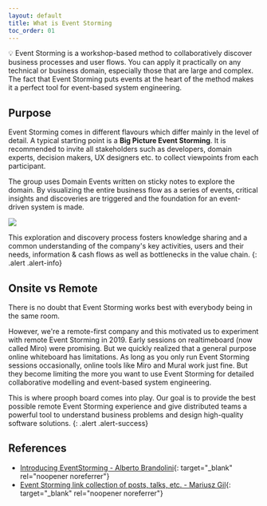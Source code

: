 ```yaml
---
layout: default
title: What is Event Storming
toc_order: 01
---
```


:bulb: Event Storming is a workshop-based method to collaboratively discover business processes and user flows.
You can apply it practically on any technical or business domain, especially those that are large and complex.
The fact that Event Storming puts events at the heart of the method makes it a perfect tool for event-based system engineering.

## Purpose

Event Storming comes in different flavours which differ mainly in the level of detail. A typical starting point is a
**Big Picture Event Storming**. It is recommended to invite all stakeholders such as developers, domain experts, decision makers,
UX designers etc. to collect viewpoints from each participant.

The group uses Domain Events written on sticky notes to explore the domain.
By visualizing the entire business flow as a series of events, critical insights and
discoveries are triggered and the foundation for an event-driven system is made.

<a href="{{site.baseurl}}/assets/images/event_storming_big_picture_example.png" data-lightbox="Big-Picture-Example" data-title="Big Picture Example">
    <span class="lightbox-indicator"></span>
    <img src="{{site.baseurl}}/assets/images/event_storming_big_picture_example.png" />
</a>

This exploration and discovery process fosters knowledge sharing and a common understanding of the company's key activities,
users and their needs, information & cash flows as well as bottlenecks in the value chain.
{: .alert .alert-info}

## Onsite vs Remote

There is no doubt that Event Storming works best with everybody being in the same room.

However, we're a remote-first company and this motivated us to experiment with remote Event Storming in 2019. Early sessions on realtimeboard (now called Miro)
were promising. But we quickly realized that a general purpose online whiteboard has limitations. As long as you only run Event Storming sessions occasionally,
online tools like Miro and Mural work just fine. But they become limiting the more you want to use Event Storming for detailed collaborative modelling and event-based system engineering.

This is where prooph board comes into play. Our goal is to provide the best possible remote Event Storming experience and give distributed teams
a powerful tool to understand business problems and design high-quality software solutions.
{: .alert .alert-success}

## References

- [Introducing EventStorming - Alberto Brandolini](http://eventstorming.com/){: target="_blank" rel="noopener noreferrer"}
- [Event Storming link collection of posts, talks, etc. - Mariusz Gil](https://github.com/mariuszgil/awesome-eventstorming){: target="_blank" rel="noopener noreferrer"}
